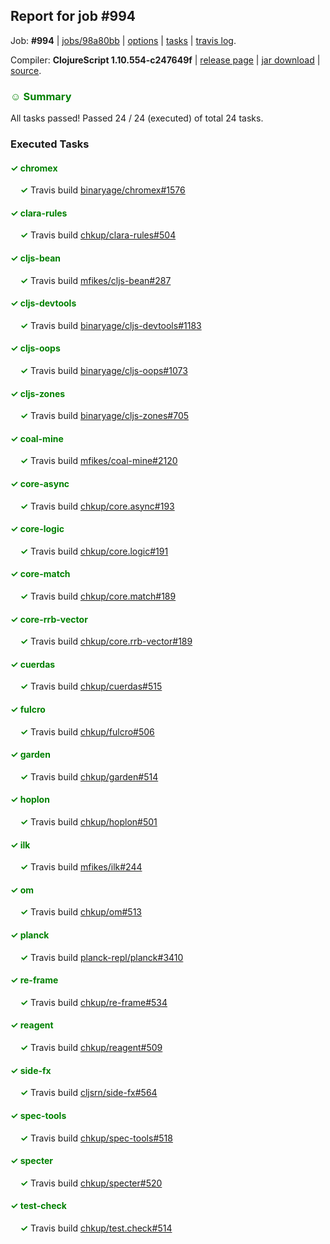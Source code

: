 ## Report for job #994

Job: **#994** | [jobs/98a80bb](https://github.com/cljs-oss/canary/commit/98a80bb912dda98ad347bd7109b4e61af25716e3) | [options](options.edn) | [tasks](tasks.edn) | [travis log](https://travis-ci.org/cljs-oss/canary/builds/553124290).

Compiler: **ClojureScript 1.10.554-c247649f** | [release page](https://github.com/cljs-oss/canary/releases/tag/r1.10.554-c247649f) | [jar download](https://github.com/cljs-oss/canary/releases/download/r1.10.554-c247649f/clojurescript-1.10.554-c247649f.jar) | [source](https://github.com/clojure/clojurescript/commit/c247649fa8b390fd0b72b6111d7f42229f9215c6).

### <b style='color:green'>☺ Summary</b>

All tasks passed! Passed 24 / 24 (executed) of total 24 tasks.

### Executed Tasks

#### <b style='color:green'>&#x2713; chromex</b>
&nbsp;&nbsp;&nbsp;&nbsp;<b style='color:green'>&#x2713;</b> Travis build [binaryage/chromex#1576](https://travis-ci.org/binaryage/chromex/builds/553124960)<br>

#### <b style='color:green'>&#x2713; clara-rules</b>
&nbsp;&nbsp;&nbsp;&nbsp;<b style='color:green'>&#x2713;</b> Travis build [chkup/clara-rules#504](https://travis-ci.org/chkup/clara-rules/builds/553124969)<br>

#### <b style='color:green'>&#x2713; cljs-bean</b>
&nbsp;&nbsp;&nbsp;&nbsp;<b style='color:green'>&#x2713;</b> Travis build [mfikes/cljs-bean#287](https://travis-ci.org/mfikes/cljs-bean/builds/553124974)<br>

#### <b style='color:green'>&#x2713; cljs-devtools</b>
&nbsp;&nbsp;&nbsp;&nbsp;<b style='color:green'>&#x2713;</b> Travis build [binaryage/cljs-devtools#1183](https://travis-ci.org/binaryage/cljs-devtools/builds/553124976)<br>

#### <b style='color:green'>&#x2713; cljs-oops</b>
&nbsp;&nbsp;&nbsp;&nbsp;<b style='color:green'>&#x2713;</b> Travis build [binaryage/cljs-oops#1073](https://travis-ci.org/binaryage/cljs-oops/builds/553124978)<br>

#### <b style='color:green'>&#x2713; cljs-zones</b>
&nbsp;&nbsp;&nbsp;&nbsp;<b style='color:green'>&#x2713;</b> Travis build [binaryage/cljs-zones#705](https://travis-ci.org/binaryage/cljs-zones/builds/553124980)<br>

#### <b style='color:green'>&#x2713; coal-mine</b>
&nbsp;&nbsp;&nbsp;&nbsp;<b style='color:green'>&#x2713;</b> Travis build [mfikes/coal-mine#2120](https://travis-ci.org/mfikes/coal-mine/builds/553124982)<br>

#### <b style='color:green'>&#x2713; core-async</b>
&nbsp;&nbsp;&nbsp;&nbsp;<b style='color:green'>&#x2713;</b> Travis build [chkup/core.async#193](https://travis-ci.org/chkup/core.async/builds/553124990)<br>

#### <b style='color:green'>&#x2713; core-logic</b>
&nbsp;&nbsp;&nbsp;&nbsp;<b style='color:green'>&#x2713;</b> Travis build [chkup/core.logic#191](https://travis-ci.org/chkup/core.logic/builds/553124992)<br>

#### <b style='color:green'>&#x2713; core-match</b>
&nbsp;&nbsp;&nbsp;&nbsp;<b style='color:green'>&#x2713;</b> Travis build [chkup/core.match#189](https://travis-ci.org/chkup/core.match/builds/553124996)<br>

#### <b style='color:green'>&#x2713; core-rrb-vector</b>
&nbsp;&nbsp;&nbsp;&nbsp;<b style='color:green'>&#x2713;</b> Travis build [chkup/core.rrb-vector#189](https://travis-ci.org/chkup/core.rrb-vector/builds/553125013)<br>

#### <b style='color:green'>&#x2713; cuerdas</b>
&nbsp;&nbsp;&nbsp;&nbsp;<b style='color:green'>&#x2713;</b> Travis build [chkup/cuerdas#515](https://travis-ci.org/chkup/cuerdas/builds/553125017)<br>

#### <b style='color:green'>&#x2713; fulcro</b>
&nbsp;&nbsp;&nbsp;&nbsp;<b style='color:green'>&#x2713;</b> Travis build [chkup/fulcro#506](https://travis-ci.org/chkup/fulcro/builds/553125131)<br>

#### <b style='color:green'>&#x2713; garden</b>
&nbsp;&nbsp;&nbsp;&nbsp;<b style='color:green'>&#x2713;</b> Travis build [chkup/garden#514](https://travis-ci.org/chkup/garden/builds/553125162)<br>

#### <b style='color:green'>&#x2713; hoplon</b>
&nbsp;&nbsp;&nbsp;&nbsp;<b style='color:green'>&#x2713;</b> Travis build [chkup/hoplon#501](https://travis-ci.org/chkup/hoplon/builds/553125021)<br>

#### <b style='color:green'>&#x2713; ilk</b>
&nbsp;&nbsp;&nbsp;&nbsp;<b style='color:green'>&#x2713;</b> Travis build [mfikes/ilk#244](https://travis-ci.org/mfikes/ilk/builds/553125123)<br>

#### <b style='color:green'>&#x2713; om</b>
&nbsp;&nbsp;&nbsp;&nbsp;<b style='color:green'>&#x2713;</b> Travis build [chkup/om#513](https://travis-ci.org/chkup/om/builds/553125076)<br>

#### <b style='color:green'>&#x2713; planck</b>
&nbsp;&nbsp;&nbsp;&nbsp;<b style='color:green'>&#x2713;</b> Travis build [planck-repl/planck#3410](https://travis-ci.org/planck-repl/planck/builds/553125156)<br>

#### <b style='color:green'>&#x2713; re-frame</b>
&nbsp;&nbsp;&nbsp;&nbsp;<b style='color:green'>&#x2713;</b> Travis build [chkup/re-frame#534](https://travis-ci.org/chkup/re-frame/builds/553125098)<br>

#### <b style='color:green'>&#x2713; reagent</b>
&nbsp;&nbsp;&nbsp;&nbsp;<b style='color:green'>&#x2713;</b> Travis build [chkup/reagent#509](https://travis-ci.org/chkup/reagent/builds/553125102)<br>

#### <b style='color:green'>&#x2713; side-fx</b>
&nbsp;&nbsp;&nbsp;&nbsp;<b style='color:green'>&#x2713;</b> Travis build [cljsrn/side-fx#564](https://travis-ci.org/cljsrn/side-fx/builds/553125195)<br>

#### <b style='color:green'>&#x2713; spec-tools</b>
&nbsp;&nbsp;&nbsp;&nbsp;<b style='color:green'>&#x2713;</b> Travis build [chkup/spec-tools#518](https://travis-ci.org/chkup/spec-tools/builds/553125182)<br>

#### <b style='color:green'>&#x2713; specter</b>
&nbsp;&nbsp;&nbsp;&nbsp;<b style='color:green'>&#x2713;</b> Travis build [chkup/specter#520](https://travis-ci.org/chkup/specter/builds/553125189)<br>

#### <b style='color:green'>&#x2713; test-check</b>
&nbsp;&nbsp;&nbsp;&nbsp;<b style='color:green'>&#x2713;</b> Travis build [chkup/test.check#514](https://travis-ci.org/chkup/test.check/builds/553125180)<br>